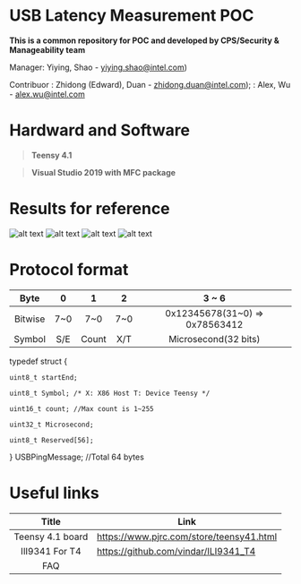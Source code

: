# USB Latency Measurement POC
**This is a common repository for POC and developed by CPS/Security & Manageability team**

  Manager:   Yiying, Shao - yiying.shao@intel.com)
  
  Contribuor : Zhidong (Edward), Duan - zhidong.duan@intel.com);
               : Alex, Wu - alex.wu@intel.com

# Hardward and Software
> **Teensy 4.1**

> **Visual Studio 2019 with MFC package**

# Results for reference
![alt text](https://github.com/alexwu-sys/USB_Latency_POC/blob/main/Pictures/board.jpg)
![alt text](https://github.com/alexwu-sys/USB_Latency_POC/blob/main/Pictures/Connections.png)
![alt text](https://github.com/alexwu-sys/USB_Latency_POC/blob/main/Pictures/TeensyPins.jpg)
![alt text](https://github.com/alexwu-sys/USB_Latency_POC/blob/main/Pictures/LCD_Pins.png)

# Protocol format
| Byte | 0    | 1    | 2    | 3 ~ 6|
| :---:   | :---: | :---: | :---: | :---: | 
| Bitwise | 7~0   | 7~0   | 7~0   | 0x12345678(31~0) => 0x78563412|
| Symbol | S/E   | Count   |  X/T  | Microsecond(32 bits) |

typedef struct {

    uint8_t startEnd;
    
    uint8_t Symbol; /* X: X86 Host T: Device Teensy */
    
    uint16_t count; //Max count is 1~255
    
    uint32_t Microsecond;
    
    uint8_t Reserved[56];
    
} USBPingMessage; //Total 64 bytes


# Useful links
|Title |Link|
|:-----:|---------------|
|Teensy 4.1 board|https://www.pjrc.com/store/teensy41.html|
|IlI9341 For T4|https://github.com/vindar/ILI9341_T4|
| FAQ    |
